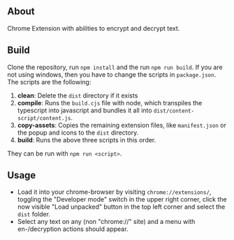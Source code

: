 ## About

Chrome Extension with abilities to encrypt and decrypt text.

## Build

Clone the repository, run `npm install` and the run `npm run build`. If you are not using windows, then you have to change the scripts in `package.json`. The scripts are the following:

1. **clean**: Delete the `dist` directory if it exists
2. **compile**: Runs the `build.cjs` file with node, which transpiles the typescript into javascript and bundles it all into `dist/content-script/content.js`.
3. **copy-assets**: Copies the remaining extension files, like `manifest.json` or the popup and icons to the `dist` directory.
4. **build**: Runs the above three scripts in this order.

They can be run with `npm run <script>`.

## Usage

- Load it into your chrome-browser by visiting `chrome://extensions/`, toggling the "Developer mode" switch in the upper right corner, click the now visible "Load unpacked" button in the top left corner and select the `dist` folder.
- Select any text on any (non "chrome://" site) and a menu with en-/decryption actions should appear.